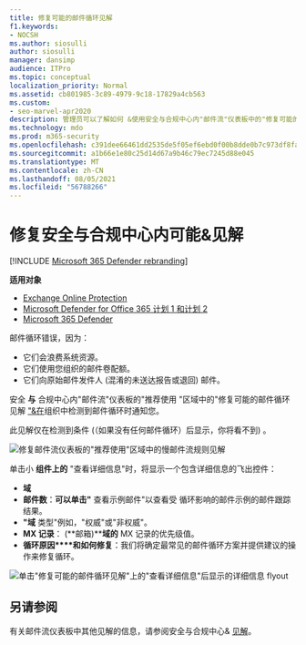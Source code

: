 ```yaml
---
title: 修复可能的邮件循环见解
f1.keywords:
- NOCSH
ms.author: siosulli
author: siosulli
manager: dansimp
audience: ITPro
ms.topic: conceptual
localization_priority: Normal
ms.assetid: cb801985-3c89-4979-9c18-17829a4cb563
ms.custom:
- seo-marvel-apr2020
description: 管理员可以了解如何 &使用安全与合规中心内"邮件流"仪表板中的"修复可能的邮件循环见解"来标识和修复其组织的邮件循环。
ms.technology: mdo
ms.prod: m365-security
ms.openlocfilehash: c391dee66461dd2535de5f05ef6ebd0f00b8dde0b7c973df8fa638199885dd22
ms.sourcegitcommit: a1b66e1e80c25d14d67a9b46c79ec7245d88e045
ms.translationtype: MT
ms.contentlocale: zh-CN
ms.lasthandoff: 08/05/2021
ms.locfileid: "56788266"
---
```

# <a name="fix-possible-mail-loop-insight-in-the-security--compliance-center"></a>修复安全与合规中心内可能&见解

[!INCLUDE [Microsoft 365 Defender rebranding](../includes/microsoft-defender-for-office.md)]

**适用对象**
- [Exchange Online Protection](exchange-online-protection-overview.md)
- [Microsoft Defender for Office 365 计划 1 和计划 2](defender-for-office-365.md)
- [Microsoft 365 Defender](../defender/microsoft-365-defender.md)

邮件循环错误，因为：

- 它们会浪费系统资源。
- 它们使用您组织的邮件卷配额。
- 它们向原始邮件发件人 (混淆的未送达报告或退回) 邮件。

安全 **与** 合规中心内"邮件流"仪表板的"推荐使用 [](mail-flow-insights-v2.md)"区域中的"修复可能的邮件循环见解 ["&在](https://protection.office.com)组织中检测到邮件循环时通知您。

此见解仅在检测到条件 (（如果没有任何邮件循环）后显示，你将看不到) 。

![修复邮件流仪表板的"推荐使用"区域中的慢邮件流规则见解](../../media/mfi-fix-possible-mail-loop.png)

单击小 **组件上的** "查看详细信息"时，将显示一个包含详细信息的飞出控件：

- **域**
- **邮件数**：**可以单击"** 查看示例邮件"以查看受 [](message-trace-scc.md)循环影响的邮件示例的邮件跟踪结果。
- **"域** 类型"例如，"权威"或"非权威"。
- **MX 记录**： (**邮箱)****域的** MX 记录的优先级值。
- **循环原因****和如何修复**：我们将确定最常见的邮件循环方案并提供建议的操作来修复循环。

![单击"修复可能的邮件循环见解"上的"查看详细信息"后显示的详细信息 flyout](../../media/mfi-fix-possible-mail-loop-details.png)

## <a name="see-also"></a>另请参阅

有关邮件流仪表板中其他见解的信息，请参阅安全与合规中心& [见解](mail-flow-insights-v2.md)。
